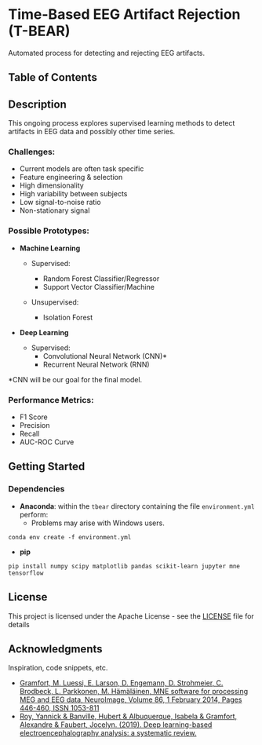 # Time-Based EEG Artifact Rejection (T-BEAR)

Automated process for detecting and rejecting EEG artifacts.

## Table of Contents

## Description

This ongoing process explores supervised learning methods to detect artifacts in EEG data and possibly other time series.

### Challenges:
  - Current models are often task specific
  - Feature engineering & selection
  - High dimensionality
  - High variability between subjects
  - Low signal-to-noise ratio
  - Non-stationary signal

### Possible Prototypes:
  - **Machine Learning**
    - Supervised:
      - Random Forest Classifier/Regressor
      - Support Vector Classifier/Machine

    - Unsupervised:
      - Isolation Forest

  - **Deep Learning**
    - Supervised:
      - Convolutional Neural Network (CNN)*
      - Recurrent Neural Network (RNN)

\*CNN will be our goal for the final model.

### Performance Metrics:
  - F1 Score
  - Precision
  - Recall
  - AUC-ROC Curve

## Getting Started

### Dependencies

- **Anaconda**: within the `tbear` directory containing the file `environment.yml` perform:
  - Problems may arise with Windows users.

```
conda env create -f environment.yml
```


- **pip**

```
pip install numpy scipy matplotlib pandas scikit-learn jupyter mne tensorflow
```

<!-- ### Installing

* How/where to download your program
* Any modifications needed to be made to files/folders -->

<!-- ### Executing program

* How to run the program
* Step-by-step bullets
```
code blocks for commands
``` -->

<!-- ## Help

Any advise for common problems or issues.
```
command to run if program contains helper info
``` -->
<!--
## Authors

Contributors names and contact info

ex. Dominique Pizzie
ex. [@DomPizzie](https://twitter.com/dompizzie) -->

<!-- ## Version History

* 0.2
    * Various bug fixes and optimizations
    * See [commit change]() or See [release history]()
* 0.1
    * Initial Release -->

## License

This project is licensed under the Apache License - see the [LICENSE](./LICENSE) file for details

## Acknowledgments

Inspiration, code snippets, etc.
* [Gramfort, M. Luessi, E. Larson, D. Engemann, D. Strohmeier, C. Brodbeck, L. Parkkonen, M. Hämäläinen, MNE software for processing MEG and EEG data, NeuroImage, Volume 86, 1 February 2014, Pages 446-460, ISSN 1053-811](https://martinos.org/mne/stable/index.html)
* [Roy, Yannick & Banville, Hubert & Albuquerque, Isabela & Gramfort, Alexandre & Faubert, Jocelyn. (2019). Deep learning-based electroencephalography analysis: a systematic review.](https://arxiv.org/pdf/1901.05498.pdf)
